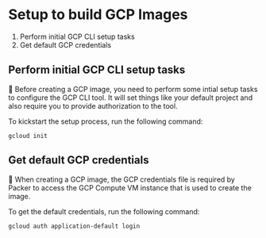 # Setup to build GCP Images

1. Perform initial GCP CLI setup tasks
1. Get default GCP credentials

## Perform initial GCP CLI setup tasks

:thinking: Before creating a GCP image, you need to perform some intial setup tasks to configure the GCP CLI tool.
It will set things like your default project and also require you to provide authorization to the tool.

To kickstart the setup process, run the following command:

```console
gcloud init
```

## Get default GCP credentials

:thinking: When creating a GCP image, the GCP credentials file is required by Packer to access the GCP Compute VM instance that is used
to create the image.

To get the default credentials, run the following command:

```console
gcloud auth application-default login
```
